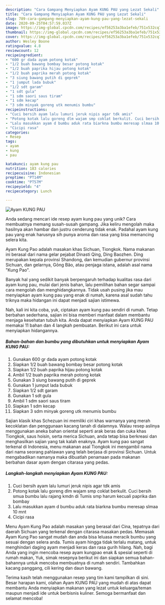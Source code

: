 ```yaml
---
description: "Cara Gampang Menyiapkan Ayam KUNG PAU yang Lezat Sekali"
title: "Cara Gampang Menyiapkan Ayam KUNG PAU yang Lezat Sekali"
slug: 789-cara-gampang-menyiapkan-ayam-kung-pau-yang-lezat-sekali
date: 2020-09-25T04:57:59.037Z
image: https://img-global.cpcdn.com/recipes/ef56253a3ba1efeb/751x532cq70/ayam-kung-pau-foto-resep-utama.jpg
thumbnail: https://img-global.cpcdn.com/recipes/ef56253a3ba1efeb/751x532cq70/ayam-kung-pau-foto-resep-utama.jpg
cover: https://img-global.cpcdn.com/recipes/ef56253a3ba1efeb/751x532cq70/ayam-kung-pau-foto-resep-utama.jpg
author: Wesley Boone
ratingvalue: 4.8
reviewcount: 12
recipeingredient:
- "600 gr dada ayam potong kotak"
- "1/2 buah bawang bombay besar potong kotak"
- "1/2 buah paprika hijau potong kotak"
- "1/2 buah paprika merah potong kotak"
- "3 siung bawang putih di geprek"
- "1 jumput lada bubuk"
- "1/2 sdt garam"
- "1 sdt gula"
- "1 sdm saori saus tiram"
- "1 sdm kecap"
- "3 sdm minyak goreng utk menumis bumbu"
recipeinstructions:
- "Cuci bersih ayam lalu lumuri jeruk nipis agar tdk amis"
- "Potong kotak lalu goreng dlm wajam smp coklat berkulit. Cuci bersih smua bumbu lalu rajang kmdn di Tumis smp harum kecuali paprika dan bombay"
- "Lalu masukkan ayam d bumbu aduk rata biarkna bumbu meresap slmaa 10 mnt"
- "Cicipi rasa"
categories:
- Resep
tags:
- ayam
- kung
- pau

katakunci: ayam kung pau 
nutrition: 183 calories
recipecuisine: Indonesian
preptime: "PT14M"
cooktime: "PT57M"
recipeyield: "4"
recipecategory: Lunch

---
```



![Ayam KUNG PAU](https://img-global.cpcdn.com/recipes/ef56253a3ba1efeb/751x532cq70/ayam-kung-pau-foto-resep-utama.jpg)

Anda sedang mencari ide resep ayam kung pau yang unik? Cara membuatnya memang susah-susah gampang. Jika keliru mengolah maka hasilnya akan hambar dan justru cenderung tidak enak. Padahal ayam kung pau yang enak harusnya sih punya aroma dan rasa yang bisa memancing selera kita.

Ayam Kung Pao adalah masakan khas Sichuan, Tiongkok. Nama makanan ini berasal dari nama gelar pejabat Dinasti Qing, Ding Baozhen. Ding merupakan kepala provinsi Shandong, dan kemudian gubernur provinsi Sichuan, dan gelarnya, Gōng Bǎo, atau penjaga istana, adalah asal nama &#34;Kung Pao&#34;.

Banyak hal yang sedikit banyak berpengaruh terhadap kualitas rasa dari ayam kung pau, mulai dari jenis bahan, lalu pemilihan bahan segar sampai cara mengolah dan menghidangkannya. Tidak usah pusing jika mau menyiapkan ayam kung pau yang enak di rumah, karena asal sudah tahu triknya maka hidangan ini dapat menjadi sajian istimewa.


Nah, kali ini kita coba, yuk, ciptakan ayam kung pau sendiri di rumah. Tetap berbahan sederhana, sajian ini bisa memberi manfaat dalam membantu menjaga kesehatan tubuh kita. Anda dapat menyiapkan Ayam KUNG PAU memakai 11 bahan dan 4 langkah pembuatan. Berikut ini cara untuk menyiapkan hidangannya.

<!--inarticleads1-->

##### Bahan-bahan dan bumbu yang dibutuhkan untuk menyiapkan Ayam KUNG PAU:

1. Gunakan 600 gr dada ayam potong kotak
1. Siapkan 1/2 buah bawang bombay besar potong kotak
1. Siapkan 1/2 buah paprika hijau potong kotak
1. Ambil 1/2 buah paprika merah potong kotak
1. Gunakan 3 siung bawang putih di geprek
1. Gunakan 1 jumput lada bubuk
1. Siapkan 1/2 sdt garam
1. Gunakan 1 sdt gula
1. Ambil 1 sdm saori saus tiram
1. Siapkan 1 sdm kecap
1. Siapkan 3 sdm minyak goreng utk menumis bumbu


Sajian klasik khas Schezuan ini memiliki ciri khas warnanya yang merah kecoklatan dan penggunaan kacang tanah di dalamnya. Walau resep aslinya menggunakan aneka bahan oriental seperti arak beras dan cuka khas Tiongkok, saus hoisin, serta merica Sichuan, anda tetap bisa berkreasi dan menghasilkan sajian yang tak kalah enaknya. Ayam kung pao sangat terkenal di Indonesia, menu makanan asal Tiongkok ini mengambil nama dari nama seorang pahlawan yang telah berjasa di provinsi Sichuan. Untuk mengabadikan namanya maka dibuatlah penamaan pada makanan berbahan dasar ayam dengan citarasa yang pedas. 

<!--inarticleads2-->

##### Langkah-langkah menyiapkan Ayam KUNG PAU:

1. Cuci bersih ayam lalu lumuri jeruk nipis agar tdk amis
1. Potong kotak lalu goreng dlm wajam smp coklat berkulit. Cuci bersih smua bumbu lalu rajang kmdn di Tumis smp harum kecuali paprika dan bombay
1. Lalu masukkan ayam d bumbu aduk rata biarkna bumbu meresap slmaa 10 mnt
1. Cicipi rasa


Menu Ayam Kung Pao adalah masakan yang berasal dari Cina, tepatnya dari daerah Sichuan yang terkenal dengan citarasa masakan pedas. Memasak Ayam Kung Pao sangat mudah dan anda bisa leluasa meracik bumbu yang sesuai dengan selera anda. Tumis ayam hingga tidak terlalu matang, untuk menghindari daging ayam menjadi keras dan rasa gurih hilang. Nah, bagi Anda yang ingin mencoba resep ayam kungpao enak &amp; spesial seperti di rumah makan, Yuk, simak resepnya berikut ini dan siapkan semua bahan-bahannya untuk mencoba membuatnya di rumah sendiri. Tambahkan kacang panggang, cili kering dan daun bawang. 

Terima kasih telah menggunakan resep yang tim kami tampilkan di sini. Besar harapan kami, olahan Ayam KUNG PAU yang mudah di atas dapat membantu Anda menyiapkan makanan yang lezat untuk keluarga/teman maupun menjadi ide untuk berbisnis kuliner. Semoga bermanfaat dan selamat mencoba!
